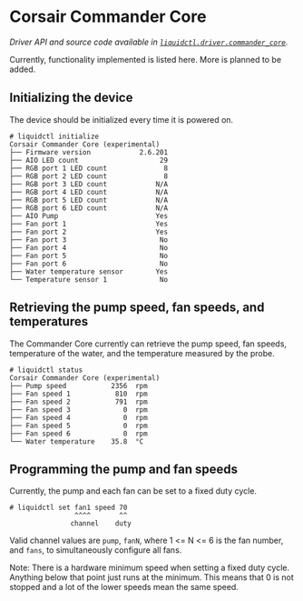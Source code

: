 # Corsair Commander Core
_Driver API and source code available in [`liquidctl.driver.commander_core`](../liquidctl/driver/commander_core.py)._

Currently, functionality implemented is listed here. More is planned to be added.

## Initializing the device

The device should be initialized every time it is powered on.

```
# liquidctl initialize
Corsair Commander Core (experimental)
├── Firmware version            2.6.201  
├── AIO LED count                    29  
├── RGB port 1 LED count              8  
├── RGB port 2 LED count              8  
├── RGB port 3 LED count            N/A  
├── RGB port 4 LED count            N/A  
├── RGB port 5 LED count            N/A  
├── RGB port 6 LED count            N/A  
├── AIO Pump                        Yes  
├── Fan port 1                      Yes  
├── Fan port 2                      Yes  
├── Fan port 3                       No  
├── Fan port 4                       No  
├── Fan port 5                       No  
├── Fan port 6                       No
├── Water temperature sensor        Yes  
└── Temperature sensor 1             No   
```

## Retrieving the pump speed, fan speeds, and temperatures

The Commander Core currently can retrieve the pump speed, fan speeds, temperature of the water, and
the temperature measured by the probe.

```
# liquidctl status
Corsair Commander Core (experimental)
├── Pump speed           2356  rpm
├── Fan speed 1           810  rpm
├── Fan speed 2           791  rpm
├── Fan speed 3             0  rpm
├── Fan speed 4             0  rpm
├── Fan speed 5             0  rpm
├── Fan speed 6             0  rpm
└── Water temperature    35.8  °C
```

## Programming the pump and fan speeds

Currently, the pump and each fan can be set to a fixed duty cycle. 

```
# liquidctl set fan1 speed 70
                ^^^^       ^^
               channel    duty
```

Valid channel values are `pump`, `fanN`, where 1 <= N <= 6 is the fan number, and
`fans`, to simultaneously configure all fans.

Note: There is a hardware minimum speed when setting a fixed duty cycle. Anything below that point just runs at the minimum.
This means that 0 is not stopped and a lot of the lower speeds mean the same speed. 